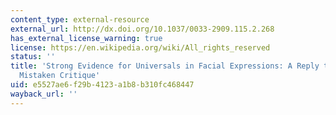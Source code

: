 ```yaml
---
content_type: external-resource
external_url: http://dx.doi.org/10.1037/0033-2909.115.2.268
has_external_license_warning: true
license: https://en.wikipedia.org/wiki/All_rights_reserved
status: ''
title: 'Strong Evidence for Universals in Facial Expressions: A Reply to Russell''s
  Mistaken Critique'
uid: e5527ae6-f29b-4123-a1b8-b310fc468447
wayback_url: ''
---
```

